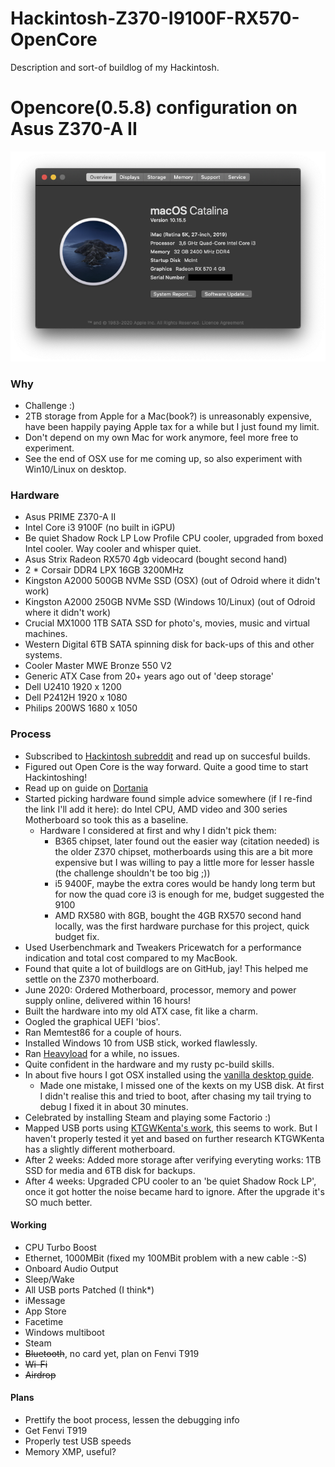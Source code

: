 # Hackintosh-Z370-I9100F-RX570-OpenCore
Description and sort-of buildlog of my Hackintosh.

# Opencore(0.5.8) configuration on Asus Z370-A II

![About My Mac](about.png)

### Why
- Challenge :)
- 2TB storage from Apple for a Mac(book?) is unreasonably expensive, have been happily paying Apple tax for a while but I just found my limit.
- Don't depend on my own Mac for work anymore, feel more free to experiment.
- See the end of OSX use for me coming up, so also experiment with Win10/Linux on desktop.

### Hardware

- Asus PRIME Z370-A II 
- Intel Core i3 9100F (no built in iGPU)
- Be quiet Shadow Rock LP Low Profile CPU cooler, upgraded from boxed Intel cooler. Way cooler and whisper quiet.
- Asus Strix Radeon RX570 4gb videocard (bought second hand)
- 2 * Corsair DDR4 LPX 16GB 3200MHz
- Kingston A2000 500GB NVMe SSD (OSX) (out of Odroid where it didn't work)
- Kingston A2000 250GB NVMe SSD (Windows 10/Linux) (out of Odroid where it didn't work)
- Crucial MX1000 1TB SATA SSD for photo's, movies, music and virtual machines.
- Western Digital 6TB SATA spinning disk for back-ups of this and other systems.
- Cooler Master MWE Bronze 550 V2
- Generic ATX Case from 20+ years ago out of 'deep storage'
- Dell U2410 1920 x 1200
- Dell P2412H 1920 x 1080
- Philips 200WS 1680 x 1050

### Process
- Subscribed to [Hackintosh subreddit](http://reddit.com/r/hackintosh/) and read up on succesful builds.
- Figured out Open Core is the way forward. Quite a good time to start Hackintoshing!
- Read up on guide on [Dortania](https://github.com/dortania/OpenCore-Desktop-Guide)
- Started picking hardware found simple advice somewhere (if I re-find the link I'll add it here): do Intel CPU, AMD video and 300 series Motherboard so took this as a baseline.
  - Hardware I considered at first and why I didn't pick them:
    - B365 chipset, later found out the easier way (citation needed) is the older Z370 chipset, motherboards using this are a bit more expensive but I was willing to pay a little more for lesser hassle (the challenge shouldn't be too big ;))
    - i5 9400F, maybe the extra cores would be handy long term but for now the quad core i3 is enough for me, budget suggested the 9100
    - AMD RX580 with 8GB, bought the 4GB RX570 second hand locally, was the first hardware purchase for this project, quick budget fix. 
- Used Userbenchmark and Tweakers Pricewatch for a performance indication and total cost compared to my MacBook.
- Found that quite a lot of buildlogs are on GitHub, jay! This helped me settle on the Z370 motherboard.
- June 2020: Ordered Motherboard, processor, memory and power supply online, delivered within 16 hours!
- Built the hardware into my old ATX case, fit like a charm.
- Oogled the graphical UEFI 'bios'.
- Ran Memtest86 for a couple of hours.
- Installed Windows 10 from USB stick, worked flawlessly.
- Ran [Heavyload](https://www.jam-software.com/heavyload) for a while, no issues.
- Quite confident in the hardware and my rusty pc-build skills.
- In about five hours I got OSX installed using the [vanilla desktop guide](https://github.com/dortania/OpenCore-Desktop-Guide).
  - Made one mistake, I missed one of the kexts on my USB disk. At first I didn't realise this and tried to boot, after chasing my tail trying to debug I fixed it in about 30 minutes.
- Celebrated by installing Steam and playing some Factorio :)
- Mapped USB ports using [KTGWKenta's work](https://github.com/KTGWKenta/Hackintosh-Asus-Z370a), this seems to work. But I haven't properly tested it yet and based on further research KTGWKenta has a slightly different motherboard. 
- After 2 weeks: Added more storage after verifying everyting works: 1TB SSD for media and 6TB disk for backups.
- After 4 weeks: Upgraded CPU cooler to an 'be quiet Shadow Rock LP', once it got hotter the noise became hard to ignore. After the upgrade it's SO much better.

#### Working

- CPU Turbo Boost
- Ethernet, 1000MBit (fixed my 100MBit problem with a new cable :-S)
- Onboard Audio Output
- Sleep/Wake
- All USB ports Patched (I think*)
- iMessage
- App Store
- Facetime
- Windows multiboot
- Steam
- ~~Bluetooth~~, no card yet, plan on Fenvi T919
- ~~Wi-Fi~~
- ~~Airdrop~~

#### Plans

- Prettify the boot process, lessen the debugging info
- Get Fenvi T919
- Properly test USB speeds
- Memory XMP, useful?
